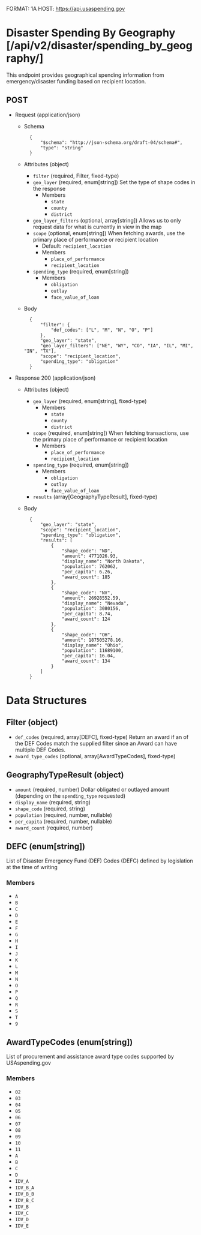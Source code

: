 FORMAT: 1A
HOST: https://api.usaspending.gov

# Disaster Spending By Geography [/api/v2/disaster/spending_by_geography/]

This endpoint provides geographical spending information from emergency/disaster funding based on recipient location.

## POST

+ Request (application/json)
    + Schema

            {
                "$schema": "http://json-schema.org/draft-04/schema#",
                "type": "string"
            }
    + Attributes (object)
        + `filter` (required, Filter, fixed-type)
        + `geo_layer` (required, enum[string])
            Set the type of shape codes in the response
            + Members
                + `state`
                + `county`
                + `district`
        + `geo_layer_filters` (optional, array[string])
            Allows us to only request data for what is currently in view in the map
        + `scope` (optional, enum[string])
            When fetching awards, use the primary place of performance or recipient location
            + Default: `recipient_location`
            + Members
                + `place_of_performance`
                + `recipient_location`
        + `spending_type` (required, enum[string])
            + Members
                + `obligation`
                + `outlay`
                + `face_value_of_loan`

    + Body

            {
                "filter": {
                    "def_codes": ["L", "M", "N", "O", "P"]
                },
                "geo_layer": "state",
                "geo_layer_filters": ["NE", "WY", "CO", "IA", "IL", "MI", "IN", "TX"],
                "scope": "recipient_location",
                "spending_type": "obligation"
            }

+ Response 200 (application/json)
    + Attributes (object)
        + `geo_layer` (required, enum[string], fixed-type)
            + Members
                + `state`
                + `county`
                + `district`
        + `scope` (required, enum[string])
            When fetching transactions, use the primary place of performance or recipient location
            + Members
                + `place_of_performance`
                + `recipient_location`
        + `spending_type` (required, enum[string])
            + Members
                + `obligation`
                + `outlay`
                + `face_value_of_loan`
        + `results` (array[GeographyTypeResult], fixed-type)
    + Body

            {
                "geo_layer": "state",
                "scope": "recipient_location",
                "spending_type": "obligation",
                "results": [
                    {
                        "shape_code": "ND",
                        "amount": 4771026.93,
                        "display_name": "North Dakota",
                        "population": 762062,
                        "per_capita": 6.26,
                        "award_count": 185
                    },
                    {
                        "shape_code": "NV",
                        "amount": 26928552.59,
                        "display_name": "Nevada",
                        "population": 3080156,
                        "per_capita": 8.74,
                        "award_count": 124
                    },
                    {
                        "shape_code": "OH",
                        "amount": 187505278.16,
                        "display_name": "Ohio",
                        "population": 11689100,
                        "per_capita": 16.04,
                        "award_count": 134
                    }
                ]
            }

# Data Structures

## Filter (object)
+ `def_codes` (required, array[DEFC], fixed-type)
    Return an award if an of the DEF Codes match the supplied filter since an Award can have multiple DEF Codes.
+ `award_type_codes` (optional, array[AwardTypeCodes], fixed-type)

## GeographyTypeResult (object)
+ `amount` (required, number)
    Dollar obligated or outlayed amount (depending on the `spending_type` requested)
+ `display_name` (required, string)
+ `shape_code` (required, string)
+ `population` (required, number, nullable)
+ `per_capita` (required, number, nullable)
+ `award_count` (required, number)


## DEFC (enum[string])
List of Disaster Emergency Fund (DEF) Codes (DEFC) defined by legislation at the time of writing

### Members
+ `A`
+ `B`
+ `C`
+ `D`
+ `E`
+ `F`
+ `G`
+ `H`
+ `I`
+ `J`
+ `K`
+ `L`
+ `M`
+ `N`
+ `O`
+ `P`
+ `Q`
+ `R`
+ `S`
+ `T`
+ `9`

## AwardTypeCodes (enum[string])
List of procurement and assistance award type codes supported by USAspending.gov

### Members
+ `02`
+ `03`
+ `04`
+ `05`
+ `06`
+ `07`
+ `08`
+ `09`
+ `10`
+ `11`
+ `A`
+ `B`
+ `C`
+ `D`
+ `IDV_A`
+ `IDV_B_A`
+ `IDV_B_B`
+ `IDV_B_C`
+ `IDV_B`
+ `IDV_C`
+ `IDV_D`
+ `IDV_E`
